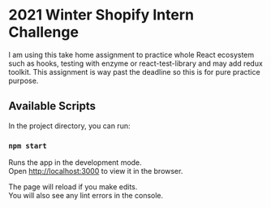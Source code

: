 # 2021 Winter Shopify Intern Challenge

I am using this take home assignment to practice whole React ecosystem such as hooks, testing with enzyme or react-test-library and may add redux toolkit. This assignment is way past the deadline so this is for pure practice purpose. 

## Available Scripts

In the project directory, you can run:

### `npm start`

Runs the app in the development mode.<br />
Open [http://localhost:3000](http://localhost:3000) to view it in the browser.

The page will reload if you make edits.<br />
You will also see any lint errors in the console.


